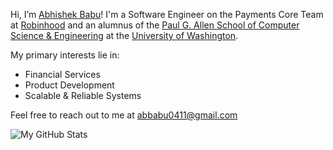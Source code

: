 Hi, I’m [Abhishek Babu](https://abhishekbabu.github.io/)! I'm a Software Engineer on the Payments Core Team at [Robinhood](https://robinhood.com/us/en/) and an alumnus of the [Paul G. Allen School of Computer Science & Engineering](https://www.cs.washington.edu/) at the [University of Washington](http://www.washington.edu/).

My primary interests lie in:
- Financial Services
- Product Development
- Scalable & Reliable Systems

Feel free to reach out to me at [abbabu0411@gmail.com](mailto:abbabu0411@gmail.com)

![My GitHub Stats](https://github-readme-stats.vercel.app/api?username=abhishekbabu&show_icons=true&theme=dracula&hide=issues)
